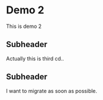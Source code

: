 # Demo 2
 This is demo 2

 ## Subheader
 Actually this is third cd..

 ## Subheader
 I want to migrate as soon as possible.
